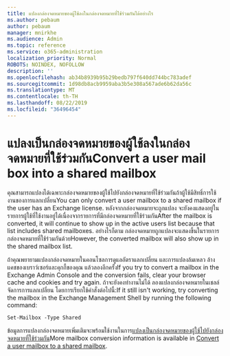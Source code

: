 ```yaml
---
title: แปลงกล่องจดหมายของผู้ใช้ลงในกล่องจดหมายที่ใช้ร่วมกันได้อย่างไร
ms.author: pebaum
author: pebaum
manager: mnirkhe
ms.audience: Admin
ms.topic: reference
ms.service: o365-administration
localization_priority: Normal
ROBOTS: NOINDEX, NOFOLLOW
description: ''
ms.openlocfilehash: ab34b8939b95b29bedb797f640dd744bc783adef
ms.sourcegitcommit: 1d98db8acb9959aba3b5e308a567ade6b62da56c
ms.translationtype: MT
ms.contentlocale: th-TH
ms.lasthandoff: 08/22/2019
ms.locfileid: "36496454"
---
```

# <a name="convert-a-user-mail-box-into-a-shared-mailbox"></a><span data-ttu-id="97f55-102">แปลงเป็นกล่องจดหมายของผู้ใช้ลงในกล่องจดหมายที่ใช้ร่วมกัน</span><span class="sxs-lookup"><span data-stu-id="97f55-102">Convert a user mail box into a shared mailbox</span></span>

<span data-ttu-id="97f55-103">คุณสามารถแปลงได้เฉพาะกล่องจดหมายของผู้ใช้ไปยังกล่องจดหมายที่ใช้ร่วมกันถ้าผู้ใช้มีสิทธิ์การใช้งานของการแลกเปลี่ยน</span><span class="sxs-lookup"><span data-stu-id="97f55-103">You can only convert a user mailbox to a shared mailbox if the user has an Exchange license.</span></span> <span data-ttu-id="97f55-104">หลังจากกล่องจดหมายจะถูกแปลง จะยังคงแสดงอยู่ในรายการผู้ใช้ที่ใช้งานอยู่ได้เนื่องจากรายการที่มีกล่องจดหมายที่ใช้ร่วมกัน</span><span class="sxs-lookup"><span data-stu-id="97f55-104">After the mailbox is converted, it will continue to show up in the active users list because that list includes shared mailboxes.</span></span> <span data-ttu-id="97f55-105">อย่างไรก็ตาม กล่องจดหมายถูกแปลงจะแสดงขึ้นในรายการกล่องจดหมายที่ใช้ร่วมกันด้วย</span><span class="sxs-lookup"><span data-stu-id="97f55-105">However, the converted mailbox will also show up in the shared mailbox list.</span></span> 
  
<span data-ttu-id="97f55-106">ถ้าคุณพยายามแปลงกล่องจดหมายในคอนโซลการดูแลอัตราแลกเปลี่ยน และการแปลงล้มเหลว ล้างแคชของเบราว์เซอร์และคุกกี้ของคุณ แล้วลองอีกครั้ง</span><span class="sxs-lookup"><span data-stu-id="97f55-106">If you try to convert a mailbox in the Exchange Admin Console and the conversion fails, clear your browser cache and cookies and try again.</span></span> <span data-ttu-id="97f55-107">ถ้าจะยังคงทำงานไม่ได้ ลองแปลงกล่องจดหมายในเชลล์จัดการการแลกเปลี่ยน โดยการเรียกใช้คำสั่งต่อไปนี้:</span><span class="sxs-lookup"><span data-stu-id="97f55-107">If it still isn't working, try converting the mailbox in the Exchange Management Shell by running the following command:</span></span>
  
```
Set-Mailbox -Type Shared
```

<span data-ttu-id="97f55-108">ข้อมูลการแปลงกล่องจดหมายเพิ่มเติมจะพร้อมใช้งานในการ[แปลงเป็นกล่องจดหมายของผู้ใช้ไปยังกล่องจดหมายที่ใช้ร่วมกัน](https://docs.microsoft.com/office365/admin/email/convert-user-mailbox-to-shared-mailbox)</span><span class="sxs-lookup"><span data-stu-id="97f55-108">More mailbox conversion information is available in [Convert a user mailbox to a shared mailbox](https://docs.microsoft.com/office365/admin/email/convert-user-mailbox-to-shared-mailbox).</span></span>
  
